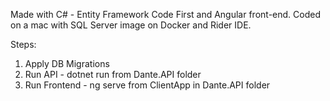 Made with C# - Entity Framework Code First and Angular front-end. Coded on a mac with SQL Server image on Docker and Rider IDE.

Steps:
1. Apply DB Migrations
2. Run API - dotnet run from Dante.API folder
3. Run Frontend - ng serve from ClientApp in Dante.API folder
